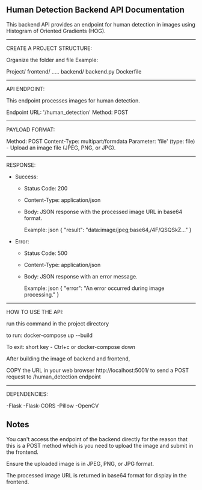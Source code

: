 Human Detection Backend API Documentation
------------------------------------------------------------------

This backend API provides an endpoint for human detection in images using Histogram of Oriented Gradients (HOG).

------------------------------------------------------------------
CREATE A PROJECT STRUCTURE:

Organize the folder and file
Example:

Project/
	frontend/
		.....
	backend/
	       backend.py
	       Dockerfile

------------------------------------------------------------------
API ENDPOINT:

This endpoint processes images for human detection.

Endpoint URL: '/human_detection'
Method: POST

-----------------------------------------------------------------
PAYLOAD FORMAT:

Method: POST
Content-Type: multipart/formdata
Parameter: 'file' (type: file) - Upload an image file (JPEG, PNG, or JPG).

----------------------------------------------------------------
RESPONSE:

- Success:
  - Status Code: 200
  - Content-Type: application/json
  - Body: JSON response with the processed image URL in base64 format.

    Example:
    json
    {
      "result": "data:image/jpeg;base64,/4F/QSQSkZ..."
    }
   
- Error:
  - Status Code: 500
  - Content-Type: application/json
  - Body: JSON response with an error message.

    Example:
    json
    {
      "error": "An error occurred during image processing."
    }
    

----------------------------------------------------------------
HOW TO USE THE API:

run this command in the project directory


to run:
docker-compose up --build

To exit: short key - Ctrl+c
	or
docker-compose down


After building the image of backend and frontend, 

COPY the URL in your web browser  http://localhost:5001/ to send a POST request to /human_detection endpoint

----------------------------------------------------------------
DEPENDENCIES:

-Flask
-Flask-CORS
-Pillow
-OpenCV

Notes
-----
You can't access the endpoint of the backend directly for the reason
that this is a POST method which is you need to upload the image and submit in the frontend.

Ensure the uploaded image is in JPEG, PNG, or JPG format.

The processed image URL is returned in base64 format for display in the frontend.
